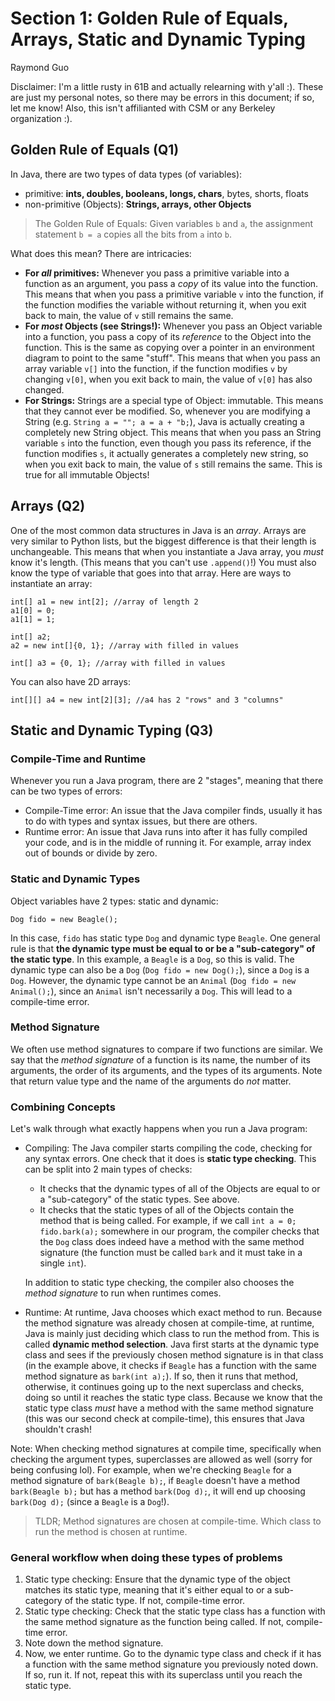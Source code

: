 # Section 1: Golden Rule of Equals, Arrays, Static and Dynamic Typing
Raymond Guo

Disclaimer: I'm a little rusty in 61B and actually relearning with y'all :). These are just my personal notes, so there may be errors in this document; if so, let me know! Also, this isn't affilianted with CSM or any Berkeley organization :).

## Golden Rule of Equals (Q1)
In Java, there are two types of data types (of variables): 
- primitive: **ints, doubles, booleans, longs, chars**, bytes, shorts, floats
- non-primitive (Objects): **Strings, arrays, other Objects**

> The Golden Rule of Equals: Given variables `b` and `a`, the assignment statement `b = a` copies all the bits from `a` into `b`.

What does this mean? There are intricacies:
- **For *all* primitives:** Whenever you pass a primitive variable into a function as an argument, you pass a *copy* of its value into the function. This means that when you pass a primitive variable `v` into the function, if the function modifies the variable without returning it, when you exit back to main, the value of `v` still remains the same.
- **For *most* Objects (see Strings!):** Whenever you pass an Object variable into a function, you pass a copy of its *reference* to the Object into the function. This is the same as copying over a pointer in an environment diagram to point to the same "stuff". This means that when you pass an array variable `v[]` into the function, if the function modifies `v` by changing `v[0]`, when you exit back to main, the value of `v[0]` has also changed.
- **For Strings:** Strings are a special type of Object: immutable. This means that they cannot ever be modified. So, whenever you are modifying a String (e.g. `String a = ""; a = a + "b;`), Java is actually creating a completely new String object. This means that when you pass an String variable `s` into the function, even though you pass its reference, if the function modifies `s`, it actually generates a completely new string, so when you exit back to main, the value of `s` still remains the same. This is true for all immutable Objects!

## Arrays (Q2)
One of the most common data structures in Java is an *array*. Arrays are very similar to Python lists, but the biggest difference is that their length is unchangeable. This means that when you instantiate a Java array, you *must* know it's length. (This means that you can't use `.append()`!) You must also know the type of variable that goes into that array. Here are ways to instantiate an array:
```
int[] a1 = new int[2]; //array of length 2
a1[0] = 0;
a1[1] = 1;
```

```
int[] a2;
a2 = new int[]{0, 1}; //array with filled in values
```

```
int[] a3 = {0, 1}; //array with filled in values
```

You can also have 2D arrays: 
```
int[][] a4 = new int[2][3]; //a4 has 2 "rows" and 3 "columns"
```

## Static and Dynamic Typing (Q3)
### Compile-Time and Runtime
Whenever you run a Java program, there are 2 "stages", meaning that there can be two types of errors:
- Compile-Time error: An issue that the Java compiler finds, usually it has to do with types and syntax issues, but there are others.
- Runtime error: An issue that Java runs into after it has fully compiled your code, and is in the middle of running it. For example, array index out of bounds or divide by zero.

### Static and Dynamic Types
Object variables have 2 types: static and dynamic: 
```
Dog fido = new Beagle();
```
In this case, `fido` has static type `Dog` and dynamic type `Beagle`. One general rule is that **the dynamic type must be equal to or be a "sub-category" of the static type**. In this example, a `Beagle` is a `Dog`, so this is valid. The dynamic type can also be a `Dog` (`Dog fido = new Dog();`), since a `Dog` is a `Dog`. However, the dynamic type cannot be an `Animal` (`Dog fido = new Animal();`), since an `Animal` isn't necessarily a `Dog`. This will lead to a compile-time error.

### Method Signature
We often use method signatures to compare if two functions are similar. We say that the *method signature* of a function is its name, the number of its arguments, the order of its arguments, and the types of its arguments. Note that return value type and the name of the arguments do *not* matter. 

### Combining Concepts
Let's walk through what exactly happens when you run a Java program:
- Compiling: The Java compiler starts compiling the code, checking for any syntax errors. One check that it does is **static type checking**. This can be split into 2 main types of checks:
    - It checks that the dynamic types of all of the Objects are equal to or a "sub-category" of the static types. See above.
    - It checks that the static types of all of the Objects contain the method that is being called. For example, if we call `int a = 0; fido.bark(a);` somewhere in our program, the compiler checks that the `Dog` class does indeed have a method with the same method signature (the function must be called `bark` and it must take in a single `int`).
    
    In addition to static type checking, the compiler also chooses the *method signature* to run when runtimes comes. 
- Runtime: At runtime, Java chooses which exact method to run. Because the method signature was already chosen at compile-time, at runtime, Java is mainly just deciding which class to run the method from. This is called **dynamic method selection**. Java first starts at the dynamic type class and sees if the previously chosen method signature is in that class (in the example above, it checks if `Beagle` has a function with the same method signature as `bark(int a);`). If so, then it runs that method, otherwise, it continues going up to the next superclass and checks, doing so until it reaches the static type class. Because we know that the static type class *must* have a method with the same method signature (this was our second check at compile-time), this ensures that Java shouldn't crash!

Note: When checking method signatures at compile time, specifically when checking the argument types, superclasses are allowed as well (sorry for being confusing lol). For example, when we're checking `Beagle` for a method signature of `bark(Beagle b);`, if `Beagle` doesn't have a method `bark(Beagle b);` but has a method `bark(Dog d);`, it will end up choosing `bark(Dog d);` (since a `Beagle` is a `Dog`!).

> TLDR; Method signatures are chosen at compile-time. Which class to run the method is chosen at runtime.

### General workflow when doing these types of problems
1. Static type checking: Ensure that the dynamic type of the object matches its static type, meaning that it's either equal to or a sub-category of the static type. If not, compile-time error.
2. Static type checking: Check that the static type class has a function with the same method signature as the function being called. If not, compile-time error.
3. Note down the method signature.
4. Now, we enter runtime. Go to the dynamic type class and check if it has a function with the same method signature you previously noted down. If so, run it. If not, repeat this with its superclass until you reach the static type.
